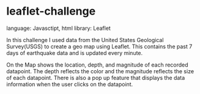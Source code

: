# leaflet-challenge

language: Javasctipt, html
library: Leaflet

In this challenge I used data from the United States Geological Survey(USGS) to create a geo map using Leaflet. 
This contains the past 7 days of earthquake data and is updated every minute. 

On the Map shows the location, depth, and magnitude of each recorded datapoint. The depth reflects the color and the magnitude reflects the size of each datapoint.
There is also a pop up feature that displays the data information when the user clicks on the datapoint.
